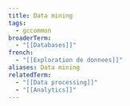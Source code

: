 ```yaml
---
title: Data mining
tags:
  - gccommon
broaderTerm:
  - "[[Databases]]"
french:
  - "[[Exploration de donnees]]"
aliases: Data mining
relatedTerm:
  - "[[Data processing]]"
  - "[[Analytics]]"
---
```

